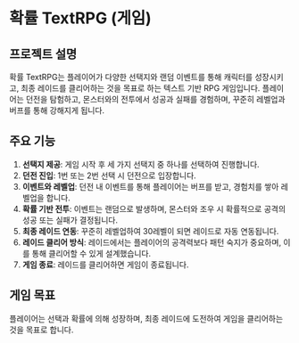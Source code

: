 # 확률 TextRPG (게임)

## 프로젝트 설명
확률 TextRPG는 플레이어가 다양한 선택지와 랜덤 이벤트를 통해 캐릭터를 성장시키고, 최종 레이드를 클리어하는 것을 목표로 하는 텍스트 기반 RPG 게임입니다. 플레이어는 던전을 탐험하고, 몬스터와의 전투에서 성공과 실패를 경험하며, 꾸준히 레벨업과 버프를 통해 강해지게 됩니다.

## 주요 기능
1. **선택지 제공**: 게임 시작 후 세 가지 선택지 중 하나를 선택하여 진행합니다.
2. **던전 진입**: 1번 또는 2번 선택 시 던전으로 입장합니다.
3. **이벤트와 레벨업**: 던전 내 이벤트를 통해 플레이어는 버프를 받고, 경험치를 쌓아 레벨업을 합니다.
4. **확률 기반 전투**: 이벤트는 랜덤으로 발생하며, 몬스터와 조우 시 확률적으로 공격의 성공 또는 실패가 결정됩니다.
5. **최종 레이드 연동**: 꾸준히 레벨업하여 30레벨이 되면 레이드로 자동 연동됩니다.
6. **레이드 클리어 방식**: 레이드에서는 플레이어의 공격력보다 패턴 숙지가 중요하며, 이를 통해 클리어할 수 있게 설계했습니다.
7. **게임 종료**: 레이드를 클리어하면 게임이 종료됩니다.

## 게임 목표
플레이어는 선택과 확률에 의해 성장하며, 최종 레이드에 도전하여 게임을 클리어하는 것을 목표로 합니다.
